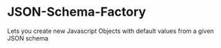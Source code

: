 JSON-Schema-Factory
===================

Lets you create new Javascript Objects with default values from a given JSON schema
